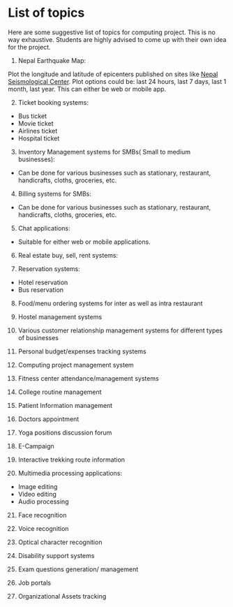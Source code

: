 # List of topics
Here are some suggestive list of topics for computing project. This is no way exhaustive. Students are highly advised to come up with their own idea for the project.

1. Nepal Earthquake Map:

  Plot the longitude and latitude of epicenters published on sites like [Nepal Seismological Center](http://www.seismonepal.gov.np/). Plot options could be: last 24 hours, last 7 days, last 1 month, last year. This can either be web or mobile app.

2. Ticket booking systems:
  - Bus ticket
  - Movie ticket
  - Airlines ticket
  - Hospital ticket
3. Inventory Management systems for SMBs( Small to medium businesses):
  - Can be done for various businesses such as stationary, restaurant, handicrafts, cloths, groceries, etc.

4. Billing systems for SMBs: 
  - Can be done for various businesses such as stationary, restaurant, handicrafts, cloths, groceries, etc.


5. Chat applications:
  - Suitable for either web or mobile applications.

6. Real estate buy, sell, rent systems:

7. Reservation systems:
  - Hotel reservation
  - Bus reservation


8. Food/menu ordering systems for inter as well as intra restaurant

9. Hostel management systems

10. Various customer relationship management systems for different types of businesses

11. Personal budget/expenses tracking systems

12. Computing project management system

13. Fitness center attendance/management systems

14. College routine management

15. Patient Information management

16. Doctors appointment

17. Yoga positions discussion forum 
18. E-Campaign
19. Interactive trekking route information
20. Multimedia processing applications:
  - Image editing
  - Video editing
  - Audio processing

21. Face recognition

22. Voice recognition

23. Optical character recognition

24. Disability support systems

25. Exam questions generation/ management

26. Job portals

27. Organizational Assets tracking 